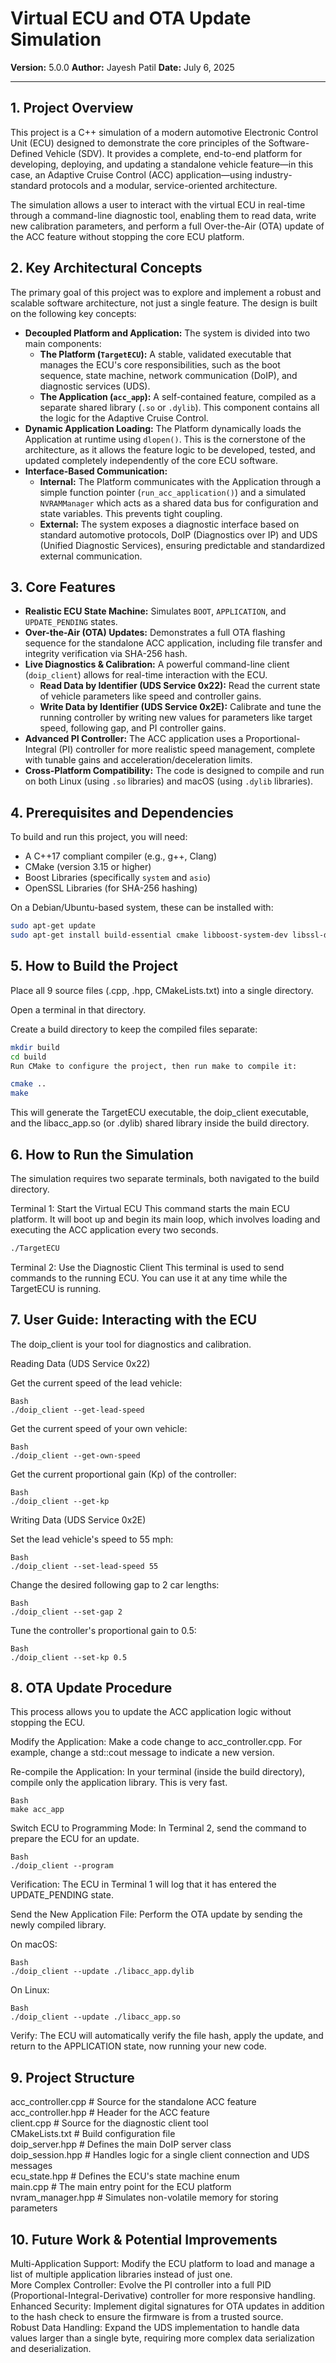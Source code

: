 # Virtual ECU and OTA Update Simulation

**Version:** 5.0.0
**Author:** Jayesh Patil
**Date:** July 6, 2025

---

## 1. Project Overview

This project is a C++ simulation of a modern automotive Electronic Control Unit (ECU) designed to demonstrate the core principles of the Software-Defined Vehicle (SDV). It provides a complete, end-to-end platform for developing, deploying, and updating a standalone vehicle feature—in this case, an Adaptive Cruise Control (ACC) application—using industry-standard protocols and a modular, service-oriented architecture.

The simulation allows a user to interact with the virtual ECU in real-time through a command-line diagnostic tool, enabling them to read data, write new calibration parameters, and perform a full Over-the-Air (OTA) update of the ACC feature without stopping the core ECU platform.

## 2. Key Architectural Concepts

The primary goal of this project was to explore and implement a robust and scalable software architecture, not just a single feature. The design is built on the following key concepts:

* **Decoupled Platform and Application:** The system is divided into two main components:
    * **The Platform (`TargetECU`):** A stable, validated executable that manages the ECU's core responsibilities, such as the boot sequence, state machine, network communication (DoIP), and diagnostic services (UDS).
    * **The Application (`acc_app`):** A self-contained feature, compiled as a separate shared library (`.so` or `.dylib`). This component contains all the logic for the Adaptive Cruise Control.
* **Dynamic Application Loading:** The Platform dynamically loads the Application at runtime using `dlopen()`. This is the cornerstone of the architecture, as it allows the feature logic to be developed, tested, and updated completely independently of the core ECU software.
* **Interface-Based Communication:**
    * **Internal:** The Platform communicates with the Application through a simple function pointer (`run_acc_application()`) and a simulated `NVRAMManager` which acts as a shared data bus for configuration and state variables. This prevents tight coupling.
    * **External:** The system exposes a diagnostic interface based on standard automotive protocols, DoIP (Diagnostics over IP) and UDS (Unified Diagnostic Services), ensuring predictable and standardized external communication.

## 3. Core Features

* **Realistic ECU State Machine:** Simulates `BOOT`, `APPLICATION`, and `UPDATE_PENDING` states.
* **Over-the-Air (OTA) Updates:** Demonstrates a full OTA flashing sequence for the standalone ACC application, including file transfer and integrity verification via SHA-256 hash.
* **Live Diagnostics & Calibration:** A powerful command-line client (`doip_client`) allows for real-time interaction with the ECU.
    * **Read Data by Identifier (UDS Service 0x22):** Read the current state of vehicle parameters like speed and controller gains.
    * **Write Data by Identifier (UDS Service 0x2E):** Calibrate and tune the running controller by writing new values for parameters like target speed, following gap, and PI controller gains.
* **Advanced PI Controller:** The ACC application uses a Proportional-Integral (PI) controller for more realistic speed management, complete with tunable gains and acceleration/deceleration limits.
* **Cross-Platform Compatibility:** The code is designed to compile and run on both Linux (using `.so` libraries) and macOS (using `.dylib` libraries).

## 4. Prerequisites and Dependencies

To build and run this project, you will need:

* A C++17 compliant compiler (e.g., g++, Clang)
* CMake (version 3.15 or higher)
* Boost Libraries (specifically `system` and `asio`)
* OpenSSL Libraries (for SHA-256 hashing)

On a Debian/Ubuntu-based system, these can be installed with:
```bash
sudo apt-get update
sudo apt-get install build-essential cmake libboost-system-dev libssl-dev
```
## 5. How to Build the Project
Place all 9 source files (.cpp, .hpp, CMakeLists.txt) into a single directory.

Open a terminal in that directory.

Create a build directory to keep the compiled files separate:

```Bash
mkdir build
cd build
Run CMake to configure the project, then run make to compile it:
```
```Bash
cmake ..
make
```

This will generate the TargetECU executable, the doip_client executable, and the libacc_app.so (or .dylib) shared library inside the build directory.

## 6. How to Run the Simulation
The simulation requires two separate terminals, both navigated to the build directory.

Terminal 1: Start the Virtual ECU
This command starts the main ECU platform. It will boot up and begin its main loop, which involves loading and executing the ACC application every two seconds.

``` Bash
./TargetECU
```
Terminal 2: Use the Diagnostic Client
This terminal is used to send commands to the running ECU. You can use it at any time while the TargetECU is running.

## 7. User Guide: Interacting with the ECU
The doip_client is your tool for diagnostics and calibration.

Reading Data (UDS Service 0x22)

Get the current speed of the lead vehicle:

```
Bash
./doip_client --get-lead-speed
```

Get the current speed of your own vehicle:

```
Bash
./doip_client --get-own-speed
```

Get the current proportional gain (Kp) of the controller:

```
Bash
./doip_client --get-kp
```

Writing Data (UDS Service 0x2E)

Set the lead vehicle's speed to 55 mph:

```
Bash
./doip_client --set-lead-speed 55
```

Change the desired following gap to 2 car lengths:

```
Bash
./doip_client --set-gap 2
```

Tune the controller's proportional gain to 0.5:

```
Bash
./doip_client --set-kp 0.5
```

## 8. OTA Update Procedure
This process allows you to update the ACC application logic without stopping the ECU.

Modify the Application: Make a code change to acc_controller.cpp. For example, change a std::cout message to indicate a new version.

Re-compile the Application: In your terminal (inside the build directory), compile only the application library. This is very fast.

```
Bash
make acc_app
```

Switch ECU to Programming Mode: In Terminal 2, send the command to prepare the ECU for an update.

```
Bash
./doip_client --program
```

Verification: The ECU in Terminal 1 will log that it has entered the UPDATE_PENDING state.

Send the New Application File: Perform the OTA update by sending the newly compiled library.

On macOS:
```
Bash
./doip_client --update ./libacc_app.dylib
```

On Linux:
```
Bash
./doip_client --update ./libacc_app.so
```

Verify: The ECU will automatically verify the file hash, apply the update, and return to the APPLICATION state, now running your new code.

## 9. Project Structure
acc_controller.cpp      # Source for the standalone ACC feature  
acc_controller.hpp      # Header for the ACC feature  
client.cpp              # Source for the diagnostic client tool  
CMakeLists.txt          # Build configuration file  
doip_server.hpp         # Defines the main DoIP server class  
doip_session.hpp        # Handles logic for a single client connection and UDS messages  
ecu_state.hpp           # Defines the ECU's state machine enum  
main.cpp                # The main entry point for the ECU platform  
nvram_manager.hpp       # Simulates non-volatile memory for storing parameters  

## 10. Future Work & Potential Improvements 
Multi-Application Support: Modify the ECU platform to load and manage a list of multiple application libraries instead of just one.  
More Complex Controller: Evolve the PI controller into a full PID (Proportional-Integral-Derivative) controller for more responsive handling.  
Enhanced Security: Implement digital signatures for OTA updates in addition to the hash check to ensure the firmware is from a trusted source.  
Robust Data Handling: Expand the UDS implementation to handle data values larger than a single byte, requiring more complex data serialization and deserialization.  

